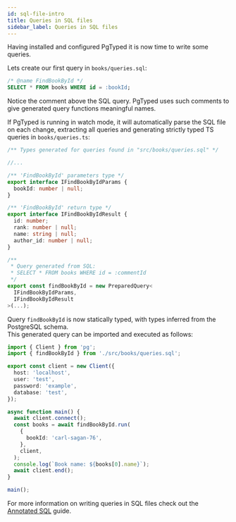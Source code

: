 ```yaml
---
id: sql-file-intro
title: Queries in SQL files 
sidebar_label: Queries in SQL files
---
```


Having installed and configured PgTyped it is now time to write some queries.  

Lets create our first query in `books/queries.sql`:
```sql title="books/queries.sql"
/* @name FindBookById */
SELECT * FROM books WHERE id = :bookId;
```

Notice the comment above the SQL query. PgTyped uses such comments to give generated query functions meaningful names.

If PgTyped is running in watch mode, it will automatically parse the SQL file on each change, extracting all queries and generating strictly typed TS queries in `books/queries.ts`:

```ts title="books/queries.ts"
/** Types generated for queries found in "src/books/queries.sql" */

//...

/** 'FindBookById' parameters type */
export interface IFindBookByIdParams {
  bookId: number | null;
}

/** 'FindBookById' return type */
export interface IFindBookByIdResult {
  id: number;
  rank: number | null;
  name: string | null;
  author_id: number | null;
}

/**
 * Query generated from SQL:
 * SELECT * FROM books WHERE id = :commentId
 */
export const findBookById = new PreparedQuery<
  IFindBookByIdParams,
  IFindBookByIdResult
>(...);
```

Query `findBookById` is now statically typed, with types inferred from the PostgreSQL schema.  
This generated query can be imported and executed as follows:

```ts title="index.ts" {13}
import { Client } from 'pg';
import { findBookById } from './src/books/queries.sql';

export const client = new Client({
  host: 'localhost',
  user: 'test',
  password: 'example',
  database: 'test',
});

async function main() {
  await client.connect();
  const books = await findBookById.run(
    {
      bookId: 'carl-sagan-76',
    },
    client,
  );
  console.log(`Book name: ${books[0].name}`);
  await client.end();
}

main();
```

For more information on writing queries in SQL files check out the [Annotated SQL](sql-file) guide.
